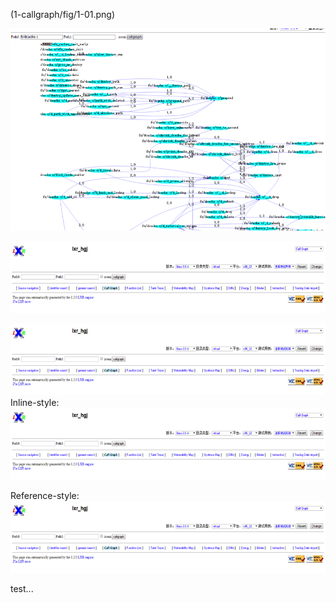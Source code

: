 (1-callgraph/fig/1-01.png)


![image](1-16.png "Logo Title Text 1")

![image](fig/1-01.png "Logo Title Text 1")

![alt text][logo]
Inline-style:
![alt text](https://github.com/xyongcn/cg-rtl-manual/blob/master/1-callgraph/fig/1-01.png "Logo Title Text 1")

Reference-style:
![Fig 1-1][figure1-1]

[logo]: https://github.com/xyongcn/cg-rtl-manual/blob/master/1-callgraph/fig/1-01.png "Logo Title Text 2"


[figure1-1]: https://github.com/xyongcn/cg-rtl-manual/blob/master/1-callgraph/fig/1-01.png "Fig 1-1"

test...